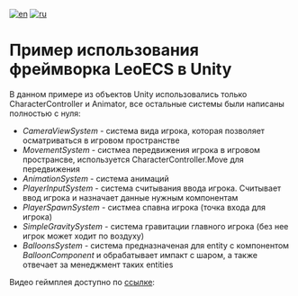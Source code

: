[![en](https://img.shields.io/badge/lang-en-red.svg)](https://github.com/FrixQn/LeoECS-code-example/blob/main/README.en-US.md)
[![ru](https://img.shields.io/badge/lang-ru-yellow.svg)](https://github.com/FrixQn/LeoECS-code-example/blob/main/README.ru-RU.md)

# Пример использования фреймворка LeoECS в Unity
В данном примере из объектов Unity использовались только CharacterController и Animator, все остальные системы были написаны полностью с нуля:

- *CameraViewSystem* - система вида игрока, которая позволяет осматриваться в игровом пространстве
- *MovementSystem* - систмеа передвижения игрока в игровом пространсве, используется CharacterController.Move для передвижения
- *AnimationSystem* - система анимаций
- *PlayerInputSystem* - система считывания ввода игрока. Считывает ввод игрока и назначает данные нужным компонентам
- *PlayerSpawnSystem* - систмеа спавна игрока (точка входа для игрока)
- *SimpleGravitySystem* - система гравитации главного игрока (без нее игрок может ходит по воздуху)
- *BalloonsSystem* - система предназначеная для entity с компонентом *BalloonComponent* и обрабатывает импакт с шаром, а также отвечает за менеджмент таких entities

Видео геймплея доступно по [ссылке](https://drive.google.com/file/d/1bT9QtJy2-Rx3AwKvymQvC1Ygt2_vTZz2/view?usp=sharing):
